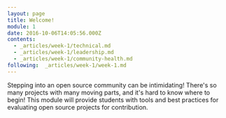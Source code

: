 ```yaml
---
layout: page
title: Welcome!
module: 1
date: 2016-10-06T14:05:56.000Z
contents:
  - _articles/week-1/technical.md
  - _articles/week-1/leadership.md
  - _articles/week-1/community-health.md
following:  _articles/week-1/week-1.md
---
```


Stepping into an open source community can be intimidating! There's so many projects with many moving parts, and it's hard to know where to begin! This module will provide students with tools and best practices for evaluating open source projects for contribution.
